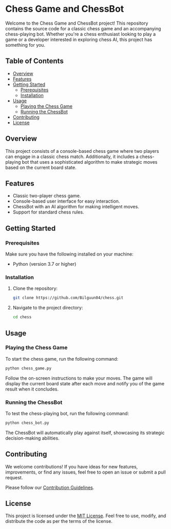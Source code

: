 # Chess Game and ChessBot

Welcome to the Chess Game and ChessBot project! This repository contains the source code for a classic chess game and an accompanying chess-playing bot. Whether you're a chess enthusiast looking to play a game or a developer interested in exploring chess AI, this project has something for you.

## Table of Contents

- [Overview](#overview)
- [Features](#features)
- [Getting Started](#getting-started)
  - [Prerequisites](#prerequisites)
  - [Installation](#installation)
- [Usage](#usage)
  - [Playing the Chess Game](#playing-the-chess-game)
  - [Running the ChessBot](#running-the-chessbot)
- [Contributing](#contributing)
- [License](#license)

## Overview

This project consists of a console-based chess game where two players can engage in a classic chess match. Additionally, it includes a chess-playing bot that uses a sophisticated algorithm to make strategic moves based on the current board state.

## Features

- Classic two-player chess game.
- Console-based user interface for easy interaction.
- ChessBot with an AI algorithm for making intelligent moves.
- Support for standard chess rules.

## Getting Started

### Prerequisites

Make sure you have the following installed on your machine:

- Python (version 3.7 or higher)

### Installation

1. Clone the repository:

   ```bash
   git clone https://github.com/Bilguun04/chess.git
   ```

2. Navigate to the project directory:

   ```bash
   cd chess
   ```

## Usage

### Playing the Chess Game

To start the chess game, run the following command:

```bash
python chess_game.py
```

Follow the on-screen instructions to make your moves. The game will display the current board state after each move and notify you of the game result when it concludes.

### Running the ChessBot

To test the chess-playing bot, run the following command:

```bash
python chess_bot.py
```

The ChessBot will automatically play against itself, showcasing its strategic decision-making abilities.

## Contributing

We welcome contributions! If you have ideas for new features, improvements, or find any issues, feel free to open an issue or submit a pull request.

Please follow our [Contribution Guidelines](CONTRIBUTING.md).

## License

This project is licensed under the [MIT License](LICENSE). Feel free to use, modify, and distribute the code as per the terms of the license.
